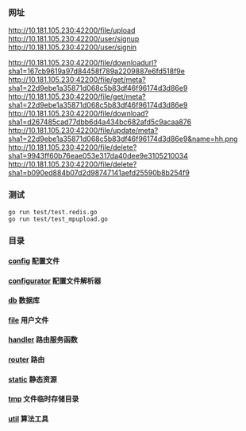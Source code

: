 ### 网址
http://10.181.105.230:42200/file/upload
http://10.181.105.230:42200/user/signup
http://10.181.105.230:42200/user/signin

http://10.181.105.230:42200/file/downloadurl?sha1=167cb9619a97d84458f789a2209887e6fd518f9e
http://10.181.105.230:42200/file/get/meta?sha1=22d9ebe1a35871d068c5b83df46f96174d3d86e9
http://10.181.105.230:42200/file/get/meta?sha1=22d9ebe1a35871d068c5b83df46f96174d3d86e9
http://10.181.105.230:42200/file/download?sha1=d267485cad77dbb6d4a434bc682afd5c9acaa876
http://10.181.105.230:42200/file/update/meta?sha1=22d9ebe1a35871d068c5b83df46f96174d3d86e9&name=hh.png
http://10.181.105.230:42200/file/delete?sha1=9943ff60b76eae053e317da40dee9e3105210034
http://10.181.105.230:42200/file/delete?sha1=b090ed884b07d2d98747141aefd25590b8b254f9

### 测试
```
go run test/test.redis.go
go run test/test_mpupload.go
```


### 目录
#### [config](config)    配置文件
#### [configurator](configurator)    配置文件解析器
#### [db](db)    数据库
#### [file](file)    用户文件
#### [handler](handler)    路由服务函数
#### [router](router)    路由
#### [static](static)    静态资源
#### [tmp](tmp)    文件临时存储目录
#### [util](file/util)    算法工具